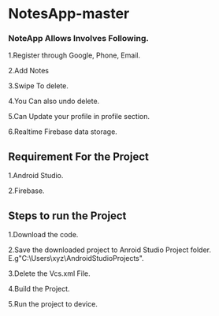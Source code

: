 # NotesApp-master

### NoteApp Allows Involves Following.

1.Register through Google, Phone, Email.

2.Add Notes

3.Swipe To delete.

4.You Can also undo delete.

5.Can Update your profile in profile section.

6.Realtime Firebase data storage.


## Requirement For the Project

1.Android Studio.

2.Firebase.


## Steps to run the Project

1.Download the code. 

2.Save the downloaded project to Anroid Studio Project folder. E.g"C:\Users\xyz\AndroidStudioProjects".

3.Delete the Vcs.xml File.

4.Build the Project.

5.Run the project to device.



